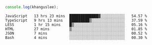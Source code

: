 ```js
console.log(khanguslee);
```

<!--START_SECTION:waka-->

```text
JavaScript   13 hrs 23 mins  █████████████▓░░░░░░░░░░░   54.57 %
TypeScript   9 hrs 13 mins   █████████▒░░░░░░░░░░░░░░░   37.59 %
LESS         1 hr 15 mins    █▒░░░░░░░░░░░░░░░░░░░░░░░   05.16 %
HTML         27 mins         ▒░░░░░░░░░░░░░░░░░░░░░░░░   01.85 %
JSON         7 mins          ░░░░░░░░░░░░░░░░░░░░░░░░░   00.52 %
Bash         4 mins          ░░░░░░░░░░░░░░░░░░░░░░░░░   00.30 %
```

<!--END_SECTION:waka-->

<!--
**khanguslee/khanguslee** is a ✨ _special_ ✨ repository because its `README.md` (this file) appears on your GitHub profile.

Here are some ideas to get you started:

- 🔭 I’m currently working on ...
- 🌱 I’m currently learning ...
- 👯 I’m looking to collaborate on ...
- 🤔 I’m looking for help with ...
- 💬 Ask me about ...
- 📫 How to reach me: ...
- 😄 Pronouns: ...
- ⚡ Fun fact: ...
-->
